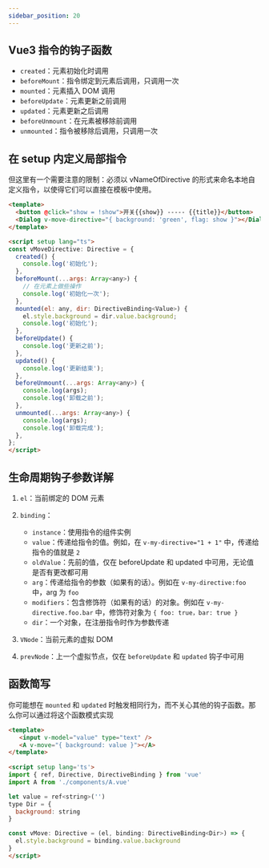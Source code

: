 ```yaml
---
sidebar_position: 20
---
```


## Vue3 指令的钩子函数

- `created`：元素初始化时调用
- `beforeMount`：指令绑定到元素后调用，只调用一次
- `mounted`：元素插入 DOM 调用
- `beforeUpdate`：元素更新之前调用
- `updated`：元素更新之后调用
- `beforeUnmount`：在元素被移除前调用
- `unmounted`：指令被移除后调用，只调用一次

## 在 setup 内定义局部指令

但这里有一个需要注意的限制：必须以 vNameOfDirective 的形式来命名本地自定义指令，以使得它们可以直接在模板中使用。

```html
<template>
  <button @click="show = !show">开关{{show}} ----- {{title}}</button>
  <Dialog v-move-directive="{ background: 'green', flag: show }"></Dialog>
</template>

<script setup lang="ts">
const vMoveDirective: Directive = {
  created() {
    console.log('初始化');
  },
  beforeMount(...args: Array<any>) {
    // 在元素上做些操作
    console.log('初始化一次');
  },
  mounted(el: any, dir: DirectiveBinding<Value>) {
    el.style.background = dir.value.background;
    console.log('初始化');
  },
  beforeUpdate() {
    console.log('更新之前');
  },
  updated() {
    console.log('更新结束');
  },
  beforeUnmount(...args: Array<any>) {
    console.log(args);
    console.log('卸载之前');
  },
  unmounted(...args: Array<any>) {
    console.log(args);
    console.log('卸载完成');
  },
};
</script>
```

## 生命周期钩子参数详解

1. `el`：当前绑定的 DOM 元素

2. `binding`：
    - `instance`：使用指令的组件实例
    - `value`：传递给指令的值。例如，在 `v-my-directive="1 + 1"` 中，传递给指令的值就是 `2`
    - `oldValue`：先前的值，仅在 beforeUpdate 和 updated 中可用，无论值是否有更改都可用
    - `arg`：传递给指令的参数（如果有的话）。例如在 `v-my-directive:foo` 中，arg 为 `foo`
    - `modifiers`：包含修饰符（如果有的话）的对象。例如在 `v-my-directive.foo.bar` 中，修饰符对象为 `{ foo: true，bar: true }`
    - `dir`：一个对象，在注册指令时作为参数传递

3. `VNode`：当前元素的虚拟 DOM

4. `prevNode`：上一个虚拟节点，仅在 `beforeUpdate` 和 `updated` 钩子中可用 

## 函数简写

你可能想在 `mounted` 和 `updated` 时触发相同行为，而不关心其他的钩子函数。那么你可以通过将这个函数模式实现

```html
<template>
   <input v-model="value" type="text" />
   <A v-move="{ background: value }"></A>
</template>
   
<script setup lang='ts'>
import { ref, Directive, DirectiveBinding } from 'vue'
import A from './components/A.vue'

let value = ref<string>('')
type Dir = {
  background: string
}

const vMove: Directive = (el, binding: DirectiveBinding<Dir>) => {
  el.style.background = binding.value.background
}
</script>
```
